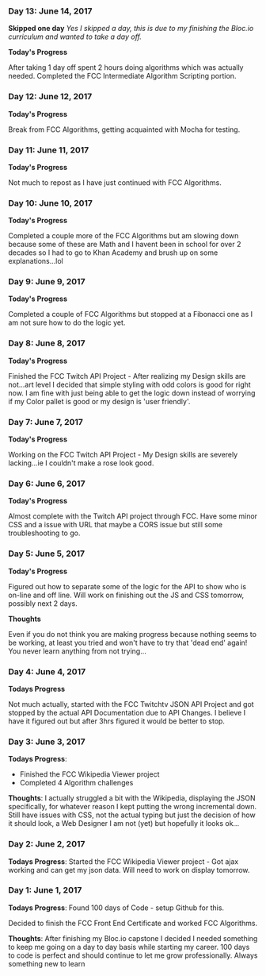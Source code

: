 <!-- # 100 Days Of Code - Log

### Day 0: February 30, 2016 (Example 1)
##### (delete me or comment me out)

**Today's Progress**: Fixed CSS, worked on canvas functionality for the app.

**Thoughts:** I really struggled with CSS, but, overall, I feel like I am slowly getting better at it. Canvas is still new for me, but I managed to figure out some basic functionality.

**Link to work:** [Calculator App](http://www.example.com) -->

### Day 13: June 14, 2017

**Skipped one day**
_Yes I skipped a day, this is due to my finishing the Bloc.io curriculum and wanted to take a day off._

**Today's Progress**

After taking 1 day off spent 2 hours doing algorithms which was actually needed. Completed the FCC Intermediate Algorithm Scripting portion.


### Day 12: June 12, 2017

**Today's Progress**

Break from FCC Algorithms, getting acquainted with Mocha for testing.

### Day 11: June 11, 2017

**Today's Progress**

Not much to repost as I have just continued with FCC Algorithms.

### Day 10: June 10, 2017

**Today's Progress**

Completed a couple more of the FCC Algorithms but am slowing down because some of these are Math and I havent been in school for over 2 decades so I had to go to Khan Academy and brush up on some explanations...lol

### Day 9: June 9, 2017

**Today's Progress**

Completed a couple of FCC Algorithms but stopped at a Fibonacci one as I am not sure how to do the logic yet.

### Day 8: June 8, 2017

**Today's Progress**

Finished the FCC Twitch API Project - After realizing my Design skills are not...art level I decided that simple styling with odd colors is good for right now. I am fine with just being able to get the logic down instead of worrying if my Color pallet is good or my design is 'user friendly'.

### Day 7: June 7, 2017

**Today's Progress**

Working on the FCC Twitch API Project - My Design skills are severely lacking...ie I couldn't make a rose look good.

### Day 6: June 6, 2017

**Today's Progress**

Almost complete with the Twitch API project through FCC. Have some minor CSS and a issue with URL that maybe a CORS issue but still some troubleshooting to go.

### Day 5: June 5, 2017

**Today's Progress**

Figured out how to separate some of the logic for the API to show who is on-line and off line. Will work on finishing out the JS and CSS tomorrow, possibly next 2 days.

**Thoughts**

Even if you do not think you are making progress because nothing seems to be working, at least you tried and won't have to try that 'dead end' again! You never learn anything from not trying...

### Day 4: June 4, 2017

**Todays Progress**

Not much actually, started with the FCC Twitchtv JSON API Project and got stopped by the actual API Documentation due to API Changes. I believe I have it figured out but after 3hrs figured it would be better to stop.

### Day 3: June 3, 2017

**Todays Progress**:
  - Finished the FCC Wikipedia Viewer project
  - Completed 4 Algorithm challenges

**Thoughts**: I actually struggled a bit with the Wikipedia, displaying the JSON specifically, for whatever reason I kept putting the wrong incremental down. Still have issues with CSS, not the actual typing but just the decision of how it should look, a Web Designer I am not (yet) but hopefully it looks ok...

### Day 2: June 2, 2017

**Todays Progress**: Started the FCC Wikipedia Viewer project - Got ajax working and can get my json data. Will need to work on display tomorrow.

### Day 1: June 1, 2017

**Todays Progress**: Found 100 days of Code - setup Github for this.

Decided to finish the FCC Front End Certificate and worked FCC Algorithms.

**Thoughts**: After finishing my Bloc.io capstone I decided I needed something to keep me going on a day to day basis while starting my career. 100 days to code is perfect and should continue to let me grow professionally. Always something new to learn
